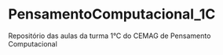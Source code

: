 # PensamentoComputacional_1C
Repositório das aulas da turma 1°C do CEMAG de Pensamento Computacional
